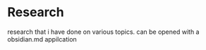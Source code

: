 # Research
research that i have done on various topics. can be opened with a obsidian.md appilcation
